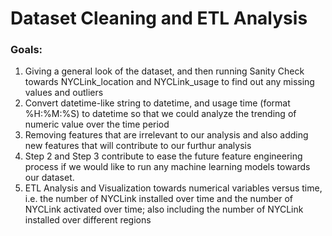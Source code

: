 # Dataset Cleaning and ETL Analysis

### Goals:
1. Giving a general look of the dataset, and then running Sanity Check towards NYCLink_location and NYCLink_usage to find out any missing values and outliers
2. Convert datetime-like string to datetime, and usage time (format %H:%M:%S) to datetime so that we could analyze the trending of numeric value over the time period
3. Removing features that are irrelevant to our analysis and also adding new features that will contribute to our furthur analysis
4. Step 2 and Step 3 contribute to ease the future feature engineering process if we would like to run any machine learning models towards our dataset.
5. ETL Analysis and Visualization towards numerical variables versus time, i.e. the number of NYCLink installed over time and the number of NYCLink activated over time; also including the number of NYCLink installed over different regions
